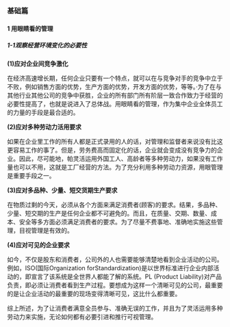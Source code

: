 ### 基础篇



#### 1  用眼睛看的管理



##### 1-1观察经营环境变化的必要性



**(1)应对企业间竞争激化**

在经济高速增长期，任何企业只要有一个特点，就可以在与竞争对手的竞争中立于不败，例如销售方面的优势，生产方面的优势，开发方面的优势，等等。·为了在与其他行业其他公司的竞争中获胜，企业的所有部门所有阶层一致合作致力于经营的必要性提高了，也就是说进入了总体战。用眼睛看的管理，作为集中企业全体员工的力量的手段是最合适的。

**(2)应对多种劳动力活用要求**

如果在企业里工作的所有人都是正式录用的人的话，对管理和监督者来说没有比这更容易工作的事了。但是，劳务费高而固定化的话，企业就会变成没有竞争力的企业。因此，尽可能地，帕灵活运用外国工人、高龄者等多种劳动力，如果没有工作量也可以不用，这就是工厂经营的方法。为了充分利用多种劳动力资源，用眼管理是重要手段之一。

**(3)应对多品种、少量、短交货期生产要求**

在物质过剩的今天，必须从各个方面来满足消费者(顾客)的要求。结果，多品种、少量、短交期的生产是任何企业都不可避免的。而且，在质量、交期、数量、成本、安全等多方面必须满足消费者的要求。为了尽量不费事地、准确地实施这些管理，目视管理是有效的。

**(4)应对可见的企业要求**

如今，不仅是股东和消费者，公司外的人也需要能够清楚地看到企业活动的公司。例如，ISO(国际Organization forStandardization)是以世界标准进行企业内部活动的，即宣言了该系统是全世界人都能了解的系统。PL (Product Liability)对产品负责，即必须让消费者看到生产过程。要想成为这样一个清晰可见的公司，最重要的是让企业活动的最重要的现场变得清晰可见，这比什么都重要。

综上所述，为了让消费者满意全员参与、准确无误的工作，并且为了灵活运用多种劳动力来实施，无论如何都有必要引进和推行可视管理。